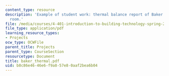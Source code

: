 ```yaml
---
content_type: resource
description: 'Example of student work: thermal balance report of Baker House dining
  room.'
file: /media/courses/4-401-introduction-to-building-technology-spring-2006/b8c86e4646e6f9a857e80aaf2bea6b04_baker_thermal.pdf
file_type: application/pdf
learning_resource_types:
- Projects
ocw_type: OCWFile
parent_title: Projects
parent_type: CourseSection
resourcetype: Document
title: baker_thermal.pdf
uid: b8c86e46-46e6-f9a8-57e8-0aaf2bea6b04
---
```

